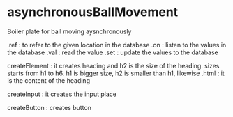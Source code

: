 # asynchronousBallMovement
Boiler plate for ball moving aysnchronously

.ref : to refer to the given location in the database
.on : listen to the values in the database
.val : read the value
.set : update the values to the database

createElement : it creates heading and h2 is the size of the heading. 
sizes starts from h1 to h6. h1 is bigger size, h2 is smaller than h1, likewise
.html : it is the content of the heading

createInput : it creates the input place

createButton : creates button
